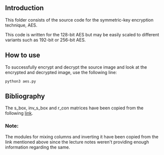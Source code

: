 ## Introduction

This folder consists of the source code for the symmetric-key encryption technique, AES.

This code is written for the 128-bit AES but may be easily scaled to different variants such as 192-bit or 256-bit AES.

## How to use

To successfully encrypt and decrypt the source image and look at the encrypted and decrypted image, use the following line:

```
python3 aes.py
```

## Bibliography

The s_box, inv_s_box and r_con matrices have been copied from the following [link](https://github.com/boppreh/aes/blob/master/aes.py).

### Note:

The modules for mixing columns and inverting it have been copied from the link mentioned above since the lecture notes weren't providing enough information regarding the same.